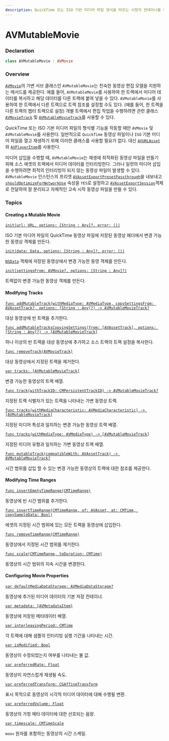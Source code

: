 ```yaml
---
description: QuickTime 또는 ISO 기반 미디어 파일 형식을 따르는 시청각 컨테이너를 나타내는 변경가능한 객체이다.
---
```


# AVMutableMovie

### Declaration

```swift
class AVMutableMovie : AVMovie
```

### Overview

[`AVMovie`](https://developer.apple.com/documentation/avfoundation/avmovie)의 가변 서브 클래스인 `AVMutableMovie`는 친숙한 동영상 편집 모델을 지원하는 메서드를 제공한다. 예를 들어, `AVMutableMovie`를 사용하여 한 트랙에서 미디어 데이터를 복사하고 해당 데이터를 다른 트랙에 붙여 넣을 수 있다. `AVMutableMovie`를 사용하여 한 트랙에서 다른 트랙으로 트랙 참조를 설정할 수도 있다. \(예를 들어, 한 트랙을 다른 트랙의 챕터 트랙으로 설정\) 개별 트랙에서 편집 작업을 수행하려면 관련 클래스 [`AVMovieTrack`](https://developer.apple.com/documentation/avfoundation/avmovietrack) 및 [`AVMutableMovieTrack`](https://developer.apple.com/documentation/avfoundation/avmutablemovietrack)를 사용할 수 있다.

QuickTime 또는 ISO 기본 미디어 파일의 형식별 기능을 작동할 때만 `AVMovie` 및 `AVMutableMovie`를 사용한다. 일반적으로 `QuickTime` 동영상 파일이나 `ISO` 기본 미디어 파일을 열고 재생하기 위해 이러한 클래스를 사용할 필요가 없다. 대신 [`AVURLAsset`](https://developer.apple.com/documentation/avfoundation/avurlasset)와 [`AVPlayerItem`](https://developer.apple.com/documentation/avfoundation/avplayeritem)를 사용한다.

미디어 삽입을 수행할 때, `AVMutableMovie`는 재생에 최적화된 동영상 파일을 만들기 위해 소스 에셋의 트랙에서 미디어 데이터를 인터리빙한다. 그러나 일련의 미디어 삽입을 수행하려면 최적의 인터리빙이 되지 않는 동영상 파일이 발생할 수 있다. `AVMutableMovie` 인스턴스의 프리셋 [`AVAssetExportPresetPassthrough`](https://developer.apple.com/documentation/avfoundation/avassetexportpresetpassthrough)을 내보내고 [`shouldOptimizeForNetworkUse`](https://developer.apple.com/documentation/avfoundation/avassetexportsession/1390593-shouldoptimizefornetworkuse) 속성을 `YES`로 설정하고 [`AVAssetExportSession`](https://developer.apple.com/documentation/avfoundation/avassetexportsession)객체로 전달하여 잘 분리되고 자체적인 고속 시작 동영상 파일을 만들 수 있다.

### Topics

#### Creating a Mutable Movie

[`init(url: URL, options: [String : Any]?, error: ())`](https://developer.apple.com/documentation/avfoundation/avmutablemovie/1386052-init)

ISO 기본 미디어 파일의 QuickTime 동영상 파일에 저장된 동영상 헤더에서 변경 가능한 동영상 객체를 만든다.

[`init(data: Data, options: [String : Any]?, error: ())`](https://developer.apple.com/documentation/avfoundation/avmutablemovie/1388442-init)

[`NSData`](https://developer.apple.com/documentation/foundation/nsdata) 객체에 저장된 동영상에서 변경 가능한 동영 객체를 만든다.

[`init(settingsFrom: AVMovie?, options: [String : Any]?)`](https://developer.apple.com/documentation/avfoundation/avmutablemovie/1386408-init)

트랙없이 변경 가능한 동영상 객체를 만든다.

#### Modifying Tracks

[`func addMutableTrack(withMediaType: AVMediaType, copySettingsFrom: AVAssetTrack?, options: [String : Any]?) -> AVMutableMovieTrack?`](https://developer.apple.com/documentation/avfoundation/avmutablemovie/1390063-addmutabletrack)

대상 동영상에 빈 트랙을 추가한다.

[`func addMutableTracksCopyingSettings(from: [AVAssetTrack], options: [String : Any]?) -> [AVMutableMovieTrack]`](https://developer.apple.com/documentation/avfoundation/avmutablemovie/1389215-addmutabletrackscopyingsettings)

하나 이상의 빈 트랙을 대상 동영상에 추가하고 소스 트랙의 트랙 설정을 복사한다.

[`func removeTrack(AVMovieTrack)`](https://developer.apple.com/documentation/avfoundation/avmutablemovie/1386735-removetrack)

대상 동영상에서 지정된 트랙을 제거한다.

[`var tracks: [AVMutableMovieTrack]`](https://developer.apple.com/documentation/avfoundation/avmutablemovie/1387739-tracks)

변경 가능한 동영상의 트랙 배열.

[`func track(withTrackID: CMPersistentTrackID) -> AVMutableMovieTrack?`](https://developer.apple.com/documentation/avfoundation/avmutablemovie/1389467-track)

지정된 트랙 식별자가 있는 트랙을 나타내는 가변 동영상 트랙.

[`func tracks(withMediaCharacteristic: AVMediaCharacteristic) -> [AVMutableMovieTrack]`](https://developer.apple.com/documentation/avfoundation/avmutablemovie/1388547-tracks)

지정된 미디어 특성과 일치하는 변경 가능한 동영상 트랙 배열.

[`func tracks(withMediaType: AVMediaType) -> [AVMutableMovieTrack]`](https://developer.apple.com/documentation/avfoundation/avmutablemovie/1390443-tracks)

지정된 미디어 유형과 일치하는 가변 동영상 트랙 배열.

[`func mutableTrack(compatibleWith: AVAssetTrack) -> AVMutableMovieTrack?`](https://developer.apple.com/documentation/avfoundation/avmutablemovie/1388669-mutabletrack)

시간 범위를 삽입 할 수 있는 변경 가능한 동영상의 트랙에 대한 참조를 제공한다.

#### Modifying Time Ranges

[`func insertEmptyTimeRange(CMTimeRange)`](https://developer.apple.com/documentation/avfoundation/avmutablemovie/1387515-insertemptytimerange)

동영상에 빈 시간 범위를 추가한다.

[`func insertTimeRange(CMTimeRange, of: AVAsset, at: CMTime, copySampleData: Bool)`](https://developer.apple.com/documentation/avfoundation/avmutablemovie/1389598-inserttimerange)

에셋의 지정된 시간 범위에 있는 모든 트랙을 동영상에 삽입한다.

[`func removeTimeRange(CMTimeRange)`](https://developer.apple.com/documentation/avfoundation/avmutablemovie/1385605-removetimerange)

동영상에서 지정된 시간 범위를 제거한다.

[`func scale(CMTimeRange, toDuration: CMTime)`](https://developer.apple.com/documentation/avfoundation/avmutablemovie/1385653-scale)

동영상의 시간 범위의 지속 시간을 변경한다.

#### Configuring Movie Properties

[`var defaultMediaDataStorage: AVMediaDataStorage?`](https://developer.apple.com/documentation/avfoundation/avmutablemovie/1389320-defaultmediadatastorage)

동영상에 추가된 미디어 데이터의 기본 저장 컨테이너.

[`var metadata: [AVMetadataItem]`](https://developer.apple.com/documentation/avfoundation/avmutablemovie/1388742-metadata)

동영상에 저장된 메타데이터 배열.

[`var interleavingPeriod: CMTime`](https://developer.apple.com/documentation/avfoundation/avmutablemovie/1386969-interleavingperiod)

각 트랙에 대해 샘플의 인터리빙 실행 기간을 나타내는 시간.

[`var isModified: Bool`](https://developer.apple.com/documentation/avfoundation/avmutablemovie/1389960-ismodified)

동영상이 수정되었는지 여부를 나타내는 불 값.

[`var preferredRate: Float`](https://developer.apple.com/documentation/avfoundation/avmutablemovie/1387335-preferredrate)

동영상이 자연스럽게 재생될 속도.

[`var preferredTransform: CGAffineTransform`](https://developer.apple.com/documentation/avfoundation/avmutablemovie/1388771-preferredtransform)

표시 목적으로 동영상의 시각적 미디어 데이터에 대해 수행될 변환.

[`var preferredVolume: Float`](https://developer.apple.com/documentation/avfoundation/avmutablemovie/1388614-preferredvolume)

동영상의 가청 메타 데이터에 대한 선호되는 음량.

[`var timescale: CMTimeScale`](https://developer.apple.com/documentation/avfoundation/avmutablemovie/1390622-timescale)

 `moov` 원자를 포함하는 동영상의 시간 스케일.

